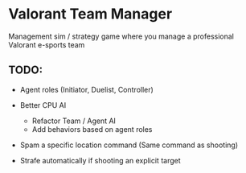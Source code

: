 # Valorant Team Manager

Management sim / strategy game where you manage a professional Valorant e-sports team

## TODO:

- Agent roles (Initiator, Duelist, Controller)

- Better CPU AI

  - Refactor Team / Agent AI
  - Add behaviors based on agent roles

- Spam a specific location command (Same command as shooting)
- Strafe automatically if shooting an explicit target
